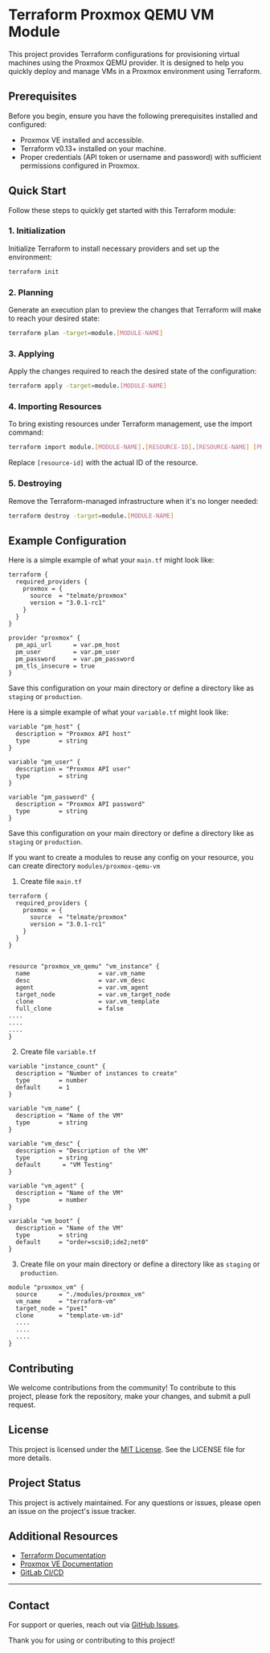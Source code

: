 
# Terraform Proxmox QEMU VM Module

This project provides Terraform configurations for provisioning virtual machines using the Proxmox QEMU provider. It is designed to help you quickly deploy and manage VMs in a Proxmox environment using Terraform.

## Prerequisites

Before you begin, ensure you have the following prerequisites installed and configured:

- Proxmox VE installed and accessible.
- Terraform v0.13+ installed on your machine.
- Proper credentials (API token or username and password) with sufficient permissions configured in Proxmox.

## Quick Start

Follow these steps to quickly get started with this Terraform module:

### 1. Initialization

Initialize Terraform to install necessary providers and set up the environment:

```bash
terraform init
```

### 2. Planning

Generate an execution plan to preview the changes that Terraform will make to reach your desired state:

```bash
terraform plan -target=module.[MODULE-NAME]
```

### 3. Applying

Apply the changes required to reach the desired state of the configuration:

```bash
terraform apply -target=module.[MODULE-NAME]
```

### 4. Importing Resources

To bring existing resources under Terraform management, use the import command:

```bash
terraform import module.[MODULE-NAME].[RESOURCE-ID].[RESOURCE-NAME] [PROXMOX-ID]/[PROXMOX-RESOURCE]/[NODE-ID]
```

Replace `[resource-id]` with the actual ID of the resource.

### 5. Destroying

Remove the Terraform-managed infrastructure when it's no longer needed:

```bash
terraform destroy -target=module.[MODULE-NAME]
```

## Example Configuration

Here is a simple example of what your `main.tf` might look like:

```hcl
terraform {
  required_providers {
    proxmox = {
      source  = "telmate/proxmox"
      version = "3.0.1-rc1"
    }
  }
}

provider "proxmox" {
  pm_api_url      = var.pm_host
  pm_user         = var.pm_user
  pm_password     = var.pm_password
  pm_tls_insecure = true
}
```

Save this configuration on your main directory or define a directory like as `staging` or `production`.

Here is a simple example of what your `variable.tf` might look like:

```hcl
variable "pm_host" {
  description = "Proxmox API host"
  type        = string
}

variable "pm_user" {
  description = "Proxmox API user"
  type        = string
}

variable "pm_password" {
  description = "Proxmox API password"
  type        = string
}
```

Save this configuration on your main directory or define a directory like as `staging` or `production`.

If you want to create a modules to reuse any config on your resource, you can create directory `modules/proxmox-qemu-vm`

1. Create file `main.tf` 

```hcl
terraform {
  required_providers {
    proxmox = {
      source  = "telmate/proxmox"
      version = "3.0.1-rc1"
    }
  }
}


resource "proxmox_vm_qemu" "vm_instance" {
  name                   = var.vm_name
  desc                   = var.vm_desc
  agent                  = var.vm_agent
  target_node            = var.vm_target_node
  clone                  = var.vm_template
  full_clone             = false
....
....
....
}
```

2. Create file `variable.tf`

```hcl
variable "instance_count" {
  description = "Number of instances to create"
  type        = number
  default     = 1
}

variable "vm_name" {
  description = "Name of the VM"
  type        = string
}

variable "vm_desc" {
  description = "Description of the VM"
  type        = string
  default      = "VM Testing"
}

variable "vm_agent" {
  description = "Name of the VM"
  type        = number
}

variable "vm_boot" {
  description = "Name of the VM"
  type        = string
  default     = "order=scsi0;ide2;net0"
}
```
3. Create file on your main directory or define a directory like as `staging` or `production`.

```hcl
module "proxmox_vm" {
  source      = "./modules/proxmox_vm"
  vm_name     = "terraform-vm"
  target_node = "pve1"
  clone       = "template-vm-id"
  ....
  ....
  ....
}
```

## Contributing

We welcome contributions from the community! To contribute to this project, please fork the repository, make your changes, and submit a pull request.

## License

This project is licensed under the [MIT License](LICENSE.md). See the LICENSE file for more details.

## Project Status

This project is actively maintained. For any questions or issues, please open an issue on the project's issue tracker.

## Additional Resources

- [Terraform Documentation](https://www.terraform.io/docs)
- [Proxmox VE Documentation](https://pve.proxmox.com/pve-docs/)
- [GitLab CI/CD](https://docs.gitlab.com/ee/ci/)

---

## Contact

For support or queries, reach out via [GitHub Issues](https://github.com/hilmanzhy/issues).

Thank you for using or contributing to this project!